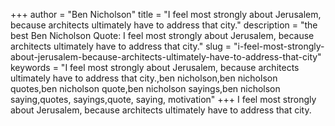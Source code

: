 +++
author = "Ben Nicholson"
title = "I feel most strongly about Jerusalem, because architects ultimately have to address that city."
description = "the best Ben Nicholson Quote: I feel most strongly about Jerusalem, because architects ultimately have to address that city."
slug = "i-feel-most-strongly-about-jerusalem-because-architects-ultimately-have-to-address-that-city"
keywords = "I feel most strongly about Jerusalem, because architects ultimately have to address that city.,ben nicholson,ben nicholson quotes,ben nicholson quote,ben nicholson sayings,ben nicholson saying,quotes, sayings,quote, saying, motivation"
+++
I feel most strongly about Jerusalem, because architects ultimately have to address that city.
